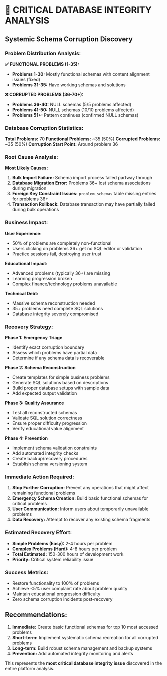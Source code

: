 # 🚨 CRITICAL DATABASE INTEGRITY ANALYSIS

## **Systemic Schema Corruption Discovery**

### **Problem Distribution Analysis:**

**✅ FUNCTIONAL PROBLEMS (1-35):**
- **Problems 1-30:** Mostly functional schemas with content alignment issues (fixed)
- **Problems 31-35:** Have working schemas and solutions

**❌ CORRUPTED PROBLEMS (36-70+):**
- **Problems 36-40:** NULL schemas (5/5 problems affected)
- **Problems 41-50:** NULL schemas (10/10 problems affected)  
- **Problems 51+:** Pattern continues (confirmed NULL schemas)

### **Database Corruption Statistics:**

**Total Problems:** 70
**Functional Problems:** ~35 (50%)
**Corrupted Problems:** ~35 (50%)
**Corruption Start Point:** Around problem 36

### **Root Cause Analysis:**

**Most Likely Causes:**
1. **Bulk Import Failure:** Schema import process failed partway through
2. **Database Migration Error:** Problems 36+ lost schema associations during migration
3. **Foreign Key Constraint Issues:** `problem_schemas` table missing entries for problems 36+
4. **Transaction Rollback:** Database transaction may have partially failed during bulk operations

### **Business Impact:**

**User Experience:**
- 50% of problems are completely non-functional
- Users clicking on problems 36+ get no SQL editor or validation
- Practice sessions fail, destroying user trust

**Educational Impact:**
- Advanced problems (typically 36+) are missing
- Learning progression broken
- Complex finance/technology problems unavailable

**Technical Debt:**
- Massive schema reconstruction needed
- 35+ problems need complete SQL solutions
- Database integrity severely compromised

### **Recovery Strategy:**

**Phase 1: Emergency Triage**
- Identify exact corruption boundary
- Assess which problems have partial data
- Determine if any schema data is recoverable

**Phase 2: Schema Reconstruction**
- Create templates for simple business problems
- Generate SQL solutions based on descriptions
- Build proper database setups with sample data
- Add expected output validation

**Phase 3: Quality Assurance**
- Test all reconstructed schemas
- Validate SQL solution correctness
- Ensure proper difficulty progression
- Verify educational value alignment

**Phase 4: Prevention**
- Implement schema validation constraints
- Add automated integrity checks
- Create backup/recovery procedures
- Establish schema versioning system

### **Immediate Action Required:**

1. **Stop Further Corruption:** Prevent any operations that might affect remaining functional problems
2. **Emergency Schema Creation:** Build basic functional schemas for critical problems
3. **User Communication:** Inform users about temporarily unavailable problems
4. **Data Recovery:** Attempt to recover any existing schema fragments

### **Estimated Recovery Effort:**

- **Simple Problems (Easy):** 2-4 hours per problem
- **Complex Problems (Hard):** 4-8 hours per problem  
- **Total Estimated:** 150-300 hours of development work
- **Priority:** Critical system reliability issue

### **Success Metrics:**

- Restore functionality to 100% of problems
- Achieve <5% user complaint rate about problem quality
- Maintain educational progression difficulty
- Zero schema corruption incidents post-recovery

## **Recommendations:**

1. **Immediate:** Create basic functional schemas for top 10 most accessed problems
2. **Short-term:** Implement systematic schema recreation for all corrupted problems  
3. **Long-term:** Build robust schema management and backup systems
4. **Prevention:** Add automated integrity monitoring and alerts

This represents the **most critical database integrity issue** discovered in the entire platform analysis.
